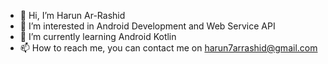 - 👋 Hi, I’m Harun Ar-Rashid
- 👀 I’m interested in Android Development and Web Service API
- 🌱 I’m currently learning Android Kotlin
- 📫 How to reach me, you can contact me on harun7arrashid@gmail.com

<!---
harun7arrashid/harun7arrashid is a ✨ special ✨ repository because its `README.md` (this file) appears on your GitHub profile.
You can click the Preview link to take a look at your changes.
--->
